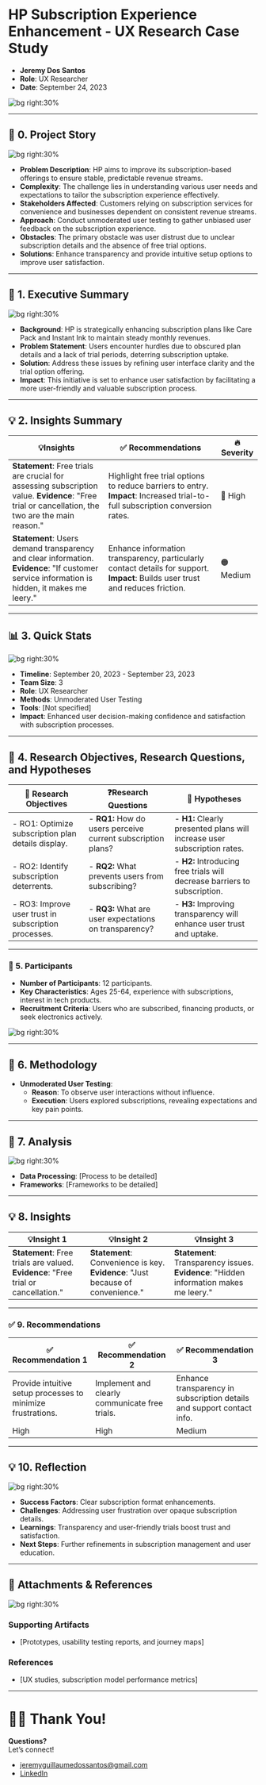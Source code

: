 # HP Subscription Experience Enhancement - UX Research Case Study

- **Jeremy Dos Santos**
- **Role**: UX Researcher  
- **Date**: September 24, 2023

![bg right:30%](https://via.placeholder.com/300)  

---

## 📖 **0. Project Story**

![bg right:30%](https://via.placeholder.com/300)

- **Problem Description**: HP aims to improve its subscription-based offerings to ensure stable, predictable revenue streams.  
- **Complexity**: The challenge lies in understanding various user needs and expectations to tailor the subscription experience effectively.
- **Stakeholders Affected**: Customers relying on subscription services for convenience and businesses dependent on consistent revenue streams.
- **Approach**: Conduct unmoderated user testing to gather unbiased user feedback on the subscription experience.
- **Obstacles**: The primary obstacle was user distrust due to unclear subscription details and the absence of free trial options.
- **Solutions**: Enhance transparency and provide intuitive setup options to improve user satisfaction.

---

## 💬 **1. Executive Summary**

![bg right:30%](https://via.placeholder.com/300)  

- **Background**: HP is strategically enhancing subscription plans like Care Pack and Instant Ink to maintain steady monthly revenues.
- **Problem Statement**: Users encounter hurdles due to obscured plan details and a lack of trial periods, deterring subscription uptake.
- **Solution**: Address these issues by refining user interface clarity and the trial option offering.
- **Impact**: This initiative is set to enhance user satisfaction by facilitating a more user-friendly and valuable subscription process.

---

## 💡 **2. Insights Summary**

| 💡**Insights**                                                        | ✅ Recommendations                                                         | 🔥 Severity                  |
| --------------------------------------------------------------------- | ------------------------------------------------------------------------- | ---------------------------- |
| **Statement**: Free trials are crucial for assessing subscription value. **Evidence**: "Free trial or cancellation, the two are the main reason." | Highlight free trial options to reduce barriers to entry.  **Impact**: Increased trial-to-full subscription conversion rates. | 🔴 High |
| **Statement**: Users demand transparency and clear information. **Evidence**: "If customer service information is hidden, it makes me leery." | Enhance information transparency, particularly contact details for support.  **Impact**: Builds user trust and reduces friction. | 🟠 Medium |

---

## 📊 **3. Quick Stats**

![bg right:30%](https://via.placeholder.com/300)  

- **Timeline**: September 20, 2023 - September 23, 2023  
- **Team Size**: 3  
- **Role**: UX Researcher  
- **Methods**: Unmoderated User Testing  
- **Tools**: [Not specified]  
- **Impact**: Enhanced user decision-making confidence and satisfaction with subscription processes.

---

## 🎯 **4. Research Objectives, Research Questions, and Hypotheses**

| 🎯 **Research Objectives**                       | ❓**Research Questions**                        | 🔎 **Hypotheses**                                                                                                |
| ------------------------------------------------ | ---------------------------------------------- | ---------------------------------------------------------------------------------------------------------------- |
| - RO1: Optimize subscription plan details display. | - **RQ1:** How do users perceive current subscription plans? | - **H1:** Clearly presented plans will increase user subscription rates. |
| - RO2: Identify subscription deterrents.         | - **RQ2:** What prevents users from subscribing? | - **H2:** Introducing free trials will decrease barriers to subscription.    |
| - RO3: Improve user trust in subscription processes. | - **RQ3:** What are user expectations on transparency? | - **H3:** Improving transparency will enhance user trust and uptake.         |

---

### 👥 5. **Participants**
- **Number of Participants**: 12 participants.  
- **Key Characteristics**: Ages 25-64, experience with subscriptions, interest in tech products.  
- **Recruitment Criteria**: Users who are subscribed, financing products, or seek electronics actively.  

![bg right:30%](https://via.placeholder.com/300)  

---

## **🧪 6. Methodology**

* **Unmoderated User Testing**:
  - **Reason**: To observe user interactions without influence.
  - **Execution**: Users explored subscriptions, revealing expectations and key pain points.

---

## 🔬 **7. Analysis**

![bg right:30%](https://via.placeholder.com/300)

- **Data Processing**: [Process to be detailed]  
- **Frameworks**: [Frameworks to be detailed]  

---

## 💡 **8. Insights**

| 💡**Insight 1**                                                                 | 💡**Insight 2**                                                           | 💡**Insight 3**                                                           |
| ------------------------------------------------------------------------------- | ------------------------------------------------------------------------- | ------------------------------------------------------------------------- |
| **Statement**: Free trials are valued.<br> **Evidence**: "Free trial or cancellation." | **Statement**: Convenience is key.<br> **Evidence**: "Just because of convenience." | **Statement**: Transparency issues.<br> **Evidence**: "Hidden information makes me leery." |

---

### **✅ 9. Recommendations**

| ✅ **Recommendation 1**                                            | ✅ **Recommendation 2**                                              | ✅ **Recommendation 3**                                         |
| ------------------------------------------------------------------ | -------------------------------------------------------------------- | ------------------------------------------------------------------------- |
| Provide intuitive setup processes to minimize frustrations.       | Implement and clearly communicate free trials.                       | Enhance transparency in subscription details and support contact info.    |
| High                                                             | High                                                               | Medium                                                                   |

---

## 💡 **10. Reflection**

![bg right:30%](https://via.placeholder.com/300)

- **Success Factors**: Clear subscription format enhancements.  
- **Challenges**: Addressing user frustration over opaque subscription details.  
- **Learnings**: Transparency and user-friendly trials boost trust and satisfaction.  
- **Next Steps**: Further refinements in subscription management and user education.

---

## 📎 **Attachments & References**

![bg right:30%](https://via.placeholder.com/300)

### Supporting Artifacts
- [Prototypes, usability testing reports, and journey maps]  

### References
- [UX studies, subscription model performance metrics]

---

# 🙏🏼 Thank You!

**Questions?**  
Let’s connect!  
- jeremyguillaumedossantos@gmail.com
- [LinkedIn](https://linkedin.com/in/jeremydossantos)
